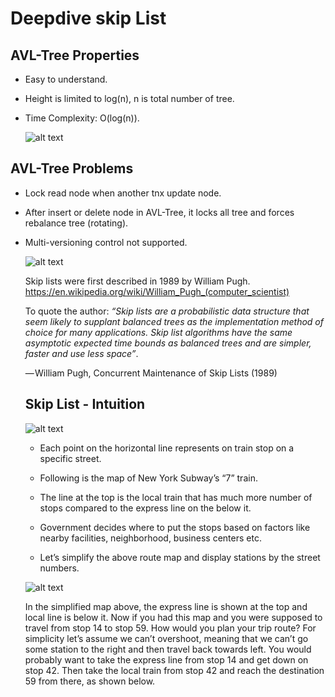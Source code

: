 # Deepdive skip List
## AVL-Tree Properties
- Easy to understand.
- Height is limited to log(n), n is total number of tree.
- Time Complexity: O(log(n)).

    ![alt text](asset/image.png)

## AVL-Tree Problems

 - Lock read node when another tnx update node.
 - After insert or delete node in AVL-Tree, it locks all tree and forces rebalance tree (rotating). 
 - Multi-versioning control not supported.

    ![alt text](asset/image.png)


    Skip lists were first described in 1989 by William Pugh.
    https://en.wikipedia.org/wiki/William_Pugh_(computer_scientist)

    To quote the author:
    <em>“Skip lists are a probabilistic data structure that seem likely to supplant balanced trees as the implementation method of choice for many applications. Skip list algorithms have the same asymptotic expected time bounds as balanced trees and are simpler, faster and use less space”</em>.

    — William Pugh, Concurrent Maintenance of Skip Lists (1989)


    ## Skip List - Intuition

    ![alt text](asset/image_1.png)

    - Each point on the horizontal line represents on train stop on a specific street.
    - Following is the map of New York Subway’s “7” train.
    
    - The line at the top is the local train that has much more number of stops compared to the express line on the below it.
    
    - Government decides where to put the stops based on factors like nearby facilities, neighborhood, business centers etc.
     
     - Let’s simplify the above route map and display stations by the street numbers.

    ![alt text](asset/image_2.png)

    In the simplified map above, the express line is shown at the top and local line is below it. Now if you had this map and you were supposed to travel from stop 14 to stop 59. How would you plan your trip route? For simplicity let’s assume we can’t overshoot, meaning that we can’t go some station to the right and then travel back towards left. You would probably want to take the express line from stop 14 and get down on stop 42. Then take the local train from stop 42 and reach the destination 59 from there, as shown below.
